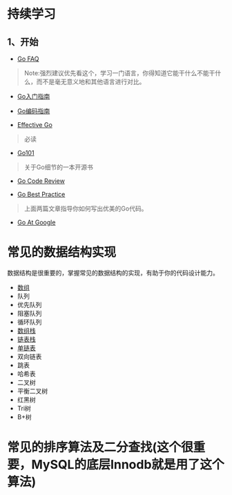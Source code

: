 # 持续学习


## 1、开始

* [Go FAQ](https://learnku.com/go/wikis/38175)
> Note:强烈建议优先看这个，学习一门语言，你得知道它能干什么不能干什么，而不是毫无意义地和其他语言进行对比。


* [Go入门指南](https://learnku.com/docs/the-way-to-go)

* [Go编码指南](https://learnku.com/go/wikis/38174)

* [Effective Go](https://learnku.com/docs/effective-go/2020)
> 必读

* [Go101](https://www.bookstack.cn/read/Golang101-v1.16.a-1/101.html)
> 关于Go细节的一本开源书


* [Go Code Review](https://learnku.com/go/wikis/48375)

* [Go Best Practice](https://learnku.com/go/wikis/38430)
> 上面两篇文章指导你如何写出优美的Go代码。

* [Go At Google](https://talks.golang.org/2012/splash.article)

# 常见的数据结构实现


数据结构是很重要的，掌握常见的数据结构的实现，有助于你的代码设计能力。

- [数组](datastruct/array.go)
- 队列
- 优先队列
- 阻塞队列
- 循环队列
- [数组栈](datastruct/stack_on_array.go)
- [链表栈](datastruct/stack_on_list.go)
- [单链表](datastruct/singel_list.go)
- 双向链表
- 跳表
- 哈希表
- 二叉树
- 平衡二叉树
- 红黑树
- Tri树
- B+树

# 常见的排序算法及二分查找(这个很重要，MySQL的底层Innodb就是用了这个算法)